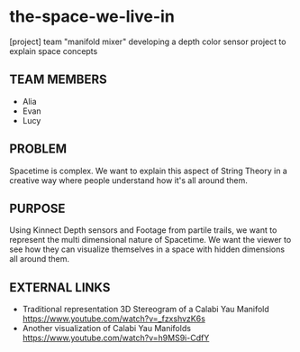 # the-space-we-live-in
[project] team "manifold mixer" developing a depth color sensor project to explain space concepts

## TEAM MEMBERS

* Alia
* Evan
* Lucy

## PROBLEM 

Spacetime is complex. We want to explain this aspect of String Theory in a creative way where people understand how it's all around them.

## PURPOSE

Using Kinnect Depth sensors and Footage from partile trails, we want to represent the multi dimensional nature of Spacetime. We want the viewer to see how they can visualize themselves in a space with hidden dimensions all around them.

## EXTERNAL LINKS

* Traditional representation 3D Stereogram of a Calabi Yau Manifold https://www.youtube.com/watch?v=_fzxshvzK6s
* Another visualization of Calabi Yau Manifolds https://www.youtube.com/watch?v=h9MS9i-CdfY

